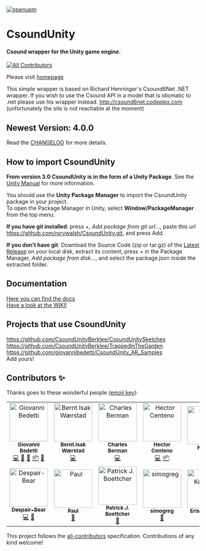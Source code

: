 [![openupm](https://img.shields.io/npm/v/com.csound.csoundunity?label=openupm&registry_uri=https://package.openupm.com)](https://openupm.com/packages/com.csound.csoundunity/)

# CsoundUnity #
#### Csound wrapper for the Unity game engine.
<!-- ALL-CONTRIBUTORS-BADGE:START - Do not remove or modify this section -->
[![All Contributors](https://img.shields.io/badge/all_contributors-13-orange.svg?style=flat-square)](#contributors-)
<!-- ALL-CONTRIBUTORS-BADGE:END -->

Please visit [homepage](http://rorywalsh.github.io/CsoundUnity/)

This simple wrapper is based on Richard Henninger's Csound6Net .NET wrapper. 
If you wish to use the Csound API in a model that is idiomatic to .net please use his wrapper instead. 
http://csound6net.codeplex.com (unfortunately the site is not reachable at the moment)
  
## Newest Version: 4.0.0 ##

Read the [CHANGELOG](https://github.com/rorywalsh/CsoundUnity/blob/master/CHANGELOG.md) for more details.  

## How to import CsoundUnity ##

**From version 3.0 CsoundUnity is in the form of a Unity Package**. See the [Unity Manual](https://docs.unity3d.com/Manual/PackagesList.html) for more information.  

You should use the **Unity Package Manager** to import the CsoundUnity package in your project.  
To open the Package Manager in Unity, select **Window/PackageManager** from the top menu.

**If you have git installed**: press +, *Add package from git url...*, paste this url https://github.com/rorywalsh/CsoundUnity.git, and press Add.

**If you don’t have git**: Download the Source Code (zip or tar.gz) of the [Latest Release](https://github.com/rorywalsh/CsoundUnity/releases/latest) on your local disk, extract its content, press + in the Package Manager, *Add package from disk...*, and select the package.json inside the extracted folder.  

## Documentation ##

[Here you can find the docs](https://github.com/rorywalsh/CsoundUnity/blob/master/Documentation~/index.md)  
[Have a look at the WIKI!](https://github.com/rorywalsh/CsoundUnity/wiki)

## Projects that use CsoundUnity  

https://github.com/CsoundUnityBerklee/CsoundUnitySketches  
https://github.com/CsoundUnityBerklee/TrappedInTheGarden  
https://github.com/giovannibedetti/CsoundUnity_AR_Samples  
Add yours!

## Contributors ✨

Thanks goes to these wonderful people ([emoji key](https://allcontributors.org/docs/en/emoji-key)):

<!-- ALL-CONTRIBUTORS-LIST:START - Do not remove or modify this section -->
<!-- prettier-ignore-start -->
<!-- markdownlint-disable -->
<table>
  <tbody>
    <tr>
      <td align="center"><a href="http://www.giovannibedetti.com"><img src="https://avatars1.githubusercontent.com/u/1912983?v=4?s=100" width="100px;" alt="Giovanni Bedetti"/><br /><sub><b>Giovanni Bedetti</b></sub></a><br /><a href="https://github.com/rorywalsh/CsoundUnity/commits?author=giovannibedetti" title="Code">💻</a> <a href="https://github.com/rorywalsh/CsoundUnity/issues?q=author%3Agiovannibedetti" title="Bug reports">🐛</a> <a href="#maintenance-giovannibedetti" title="Maintenance">🚧</a> <a href="#platform-giovannibedetti" title="Packaging/porting to new platform">📦</a> <a href="https://github.com/rorywalsh/CsoundUnity/commits?author=giovannibedetti" title="Documentation">📖</a></td>
      <td align="center"><a href="https://github.com/berntisak"><img src="https://avatars0.githubusercontent.com/u/9213871?v=4?s=100" width="100px;" alt="Bernt Isak Wærstad"/><br /><sub><b>Bernt Isak Wærstad</b></sub></a><br /><a href="https://github.com/rorywalsh/CsoundUnity/commits?author=berntisak" title="Code">💻</a></td>
      <td align="center"><a href="http://bermondo.com"><img src="https://avatars1.githubusercontent.com/u/33271566?v=4?s=100" width="100px;" alt="Charles Berman"/><br /><sub><b>Charles Berman</b></sub></a><br /><a href="https://github.com/rorywalsh/CsoundUnity/commits?author=ceberman" title="Code">💻</a></td>
      <td align="center"><a href="http://www.hcenteno.net"><img src="https://avatars3.githubusercontent.com/u/4064498?v=4?s=100" width="100px;" alt="Hector Centeno"/><br /><sub><b>Hector Centeno</b></sub></a><br /><a href="https://github.com/rorywalsh/CsoundUnity/commits?author=hectorC" title="Code">💻</a> <a href="#platform-hectorC" title="Packaging/porting to new platform">📦</a></td>
      <td align="center"><a href="http://npatsiouras.wordpress.com/"><img src="https://avatars.githubusercontent.com/u/6648226?v=4?s=100" width="100px;" alt="NPatch"/><br /><sub><b>NPatch</b></sub></a><br /><a href="https://github.com/rorywalsh/CsoundUnity/commits?author=NPatch" title="Code">💻</a></td>
      <td align="center"><a href="http://christopherpoovey.com"><img src="https://avatars.githubusercontent.com/u/20663797?v=4?s=100" width="100px;" alt="Chris Poovey"/><br /><sub><b>Chris Poovey</b></sub></a><br /><a href="https://github.com/rorywalsh/CsoundUnity/commits?author=composingcap" title="Documentation">📖</a> <a href="https://github.com/rorywalsh/CsoundUnity/issues?q=author%3Acomposingcap" title="Bug reports">🐛</a></td>
      <td align="center"><a href="https://github.com/nathanjams"><img src="https://avatars.githubusercontent.com/u/52339466?v=4?s=100" width="100px;" alt="nathanjams"/><br /><sub><b>nathanjams</b></sub></a><br /><a href="https://github.com/rorywalsh/CsoundUnity/issues?q=author%3Anathanjams" title="Bug reports">🐛</a></td>
    </tr>
    <tr>
      <td align="center"><a href="https://github.com/Despair-Bear"><img src="https://avatars.githubusercontent.com/u/25762834?v=4?s=100" width="100px;" alt="Despair-Bear"/><br /><sub><b>Despair-Bear</b></sub></a><br /><a href="https://github.com/rorywalsh/CsoundUnity/commits?author=Despair-Bear" title="Code">💻</a> <a href="https://github.com/rorywalsh/CsoundUnity/issues?q=author%3ADespair-Bear" title="Bug reports">🐛</a></td>
      <td align="center"><a href="https://github.com/runette"><img src="https://avatars.githubusercontent.com/u/2239795?v=4?s=100" width="100px;" alt="Paul"/><br /><sub><b>Paul</b></sub></a><br /><a href="#tool-runette" title="Tools">🔧</a></td>
      <td align="center"><a href="http://reptile-sounddesign.com"><img src="https://avatars.githubusercontent.com/u/60217027?v=4?s=100" width="100px;" alt="Patrick J. Boettcher"/><br /><sub><b>Patrick J. Boettcher</b></sub></a><br /><a href="https://github.com/rorywalsh/CsoundUnity/issues?q=author%3Apatrickjboettcher" title="Bug reports">🐛</a></td>
      <td align="center"><a href="https://github.com/simogreg"><img src="https://avatars.githubusercontent.com/u/57944333?v=4?s=100" width="100px;" alt="simogreg"/><br /><sub><b>simogreg</b></sub></a><br /><a href="https://github.com/rorywalsh/CsoundUnity/issues?q=author%3Asimogreg" title="Bug reports">🐛</a></td>
      <td align="center"><a href="http://eris.codes"><img src="https://avatars.githubusercontent.com/u/3947103?v=4?s=100" width="100px;" alt="Eris Koleszar"/><br /><sub><b>Eris Koleszar</b></sub></a><br /><a href="https://github.com/rorywalsh/CsoundUnity/issues?q=author%3Abellicapax" title="Bug reports">🐛</a></td>
      <td align="center"><a href="https://makeplayhappy.com/"><img src="https://avatars.githubusercontent.com/u/46995545?v=4?s=100" width="100px;" alt="Makeplayhappy"/><br /><sub><b>Makeplayhappy</b></sub></a><br /><a href="https://github.com/rorywalsh/CsoundUnity/commits?author=makeplayhappy" title="Code">💻</a> <a href="#platform-makeplayhappy" title="Packaging/porting to new platform">📦</a> <a href="https://github.com/rorywalsh/CsoundUnity/issues?q=author%3Amakeplayhappy" title="Bug reports">🐛</a></td>
    </tr>
  </tbody>
</table>

<!-- markdownlint-restore -->
<!-- prettier-ignore-end -->

<!-- ALL-CONTRIBUTORS-LIST:END -->

This project follows the [all-contributors](https://github.com/all-contributors/all-contributors) specification. Contributions of any kind welcome!
